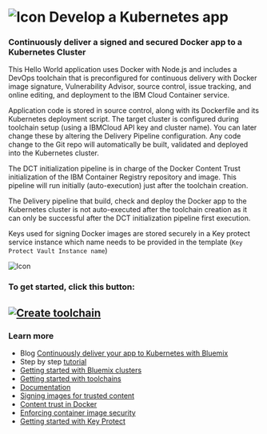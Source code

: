 # ![Icon](./.bluemix/secure-lock-kubernetes.png) Develop a Kubernetes app


### Continuously deliver a signed and secured Docker app to a Kubernetes Cluster
This Hello World application uses Docker with Node.js and includes a DevOps toolchain that is preconfigured for continuous delivery with Docker image signature, Vulnerability Advisor, source control, issue tracking, and online editing, and deployment to the IBM Cloud Container service.

Application code is stored in source control, along with its Dockerfile and its Kubernetes deployment script.
The target cluster is configured during toolchain setup (using a IBMCloud API key and cluster name). You can later change these by altering the Delivery Pipeline configuration.
Any code change to the Git repo will automatically be built, validated and deployed into the Kubernetes cluster.

The DCT initialization pipeline is in charge of the Docker Content Trust initialization of the IBM Container Registry repository and image. This pipeline will run initially (auto-execution) just after the toolchain creation.

The Delivery pipeline that build, check and deploy the Docker app to the Kubernetes cluster is not auto-executed after the toolchain creation as it can only be successful after the DCT initialization pipeline first execution.

Keys used for signing Docker images are stored securely in a Key protect service instance which name needs to be provided in the template (`Key Protect Vault Instance name`)

![Icon](./.bluemix/toolchain.png)

### To get started, click this button:
[![Create toolchain](https://cloud.ibm.com/devops/graphics/create_toolchain_button.png)](https://cloud.ibm.com/devops/setup/deploy?repository=https%3A%2F%2Fgithub.com%2Fjauninb%2Fsecure-kube-toolchain&env_id=ibm:yp:us-south)
---
### Learn more 

* Blog [Continuously deliver your app to Kubernetes with Bluemix](https://www.ibm.com/blogs/bluemix/2017/07/continuously-deliver-your-app-to-kubernetes-with-bluemix/)
* Step by step [tutorial](https://www.ibm.com/devops/method/tutorials/tc_secure_kube)
* [Getting started with Bluemix clusters](https://cloud.ibm.com/docs/containers?topic=containers-getting-started)
* [Getting started with toolchains](https://cloud.ibm.com/devops/getting-started)
* [Documentation](https://cloud.ibm.com/docs/services/ContinuousDelivery?topic=ContinuousDelivery-getting-started&pos=2)
* [Signing images for trusted content](https://cloud.ibm.com/docs/services/Registry?topic=registry-registry_trustedcontent)
* [Content trust in Docker](https://docs.docker.com/engine/security/trust/content_trust)
* [Enforcing container image security](https://cloud.ibm.com/docs/services/Registry?topic=registry-security_enforce)
* [Getting started with Key Protect](https://cloud.ibm.com/docs/services/key-protect?topic=key-protect-getting-started-tutorial)